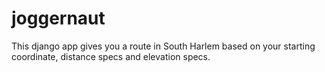 joggernaut
==========

This django app gives you a route in South Harlem based on your starting coordinate, distance specs and elevation specs.